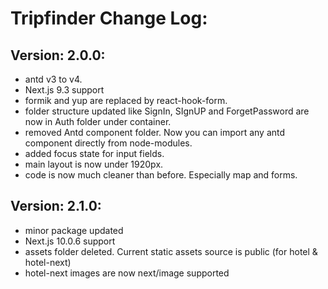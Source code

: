 # Tripfinder Change Log:

## Version: 2.0.0:

- antd v3 to v4.
- Next.js 9.3 support
- formik and yup are replaced by react-hook-form.
- folder structure updated like SignIn, SIgnUP and ForgetPassword are now in Auth folder under container.
- removed Antd component folder. Now you can import any antd component directly from node-modules.
- added focus state for input fields.
- main layout is now under 1920px.
- code is now much cleaner than before. Especially map and forms.

## Version: 2.1.0:

- minor package updated
- Next.js 10.0.6 support
- assets folder deleted. Current static assets source is public (for hotel & hotel-next)
- hotel-next images are now next/image supported
